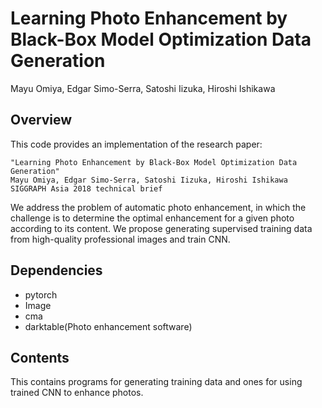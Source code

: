 # Learning Photo Enhancement by Black-Box Model Optimization Data Generation
Mayu Omiya, Edgar Simo-Serra, Satoshi Iizuka, Hiroshi Ishikawa


## Overview
This code provides an implementation of the research paper:

	"Learning Photo Enhancement by Black-Box Model Optimization Data Generation"
	Mayu Omiya, Edgar Simo-Serra, Satoshi Iizuka, Hiroshi Ishikawa
  	SIGGRAPH Asia 2018 technical brief

We address the problem of automatic photo enhancement, in which the challenge is to determine the optimal enhancement for a given photo according to its content. We propose generating supervised training data from high-quality professional images and train CNN.


## Dependencies
- pytorch
- Image
- cma
- darktable(Photo enhancement software)

## Contents
This contains programs for generating training data and ones for using trained CNN to enhance photos.
